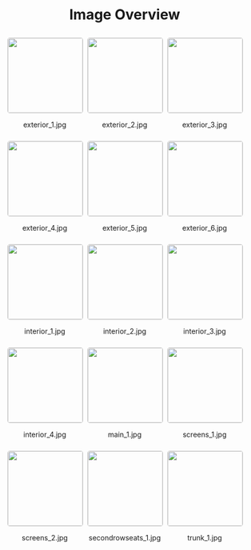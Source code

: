 <style>
    .image-gallery {
        display: flex;
        flex-wrap: wrap;
        gap: 10px;
        justify-content: center;
        padding: 10px;
    }
    .image-gallery img {
        width: 150px;
        height: auto;
        border: 1px solid #ddd;
        border-radius: 5px;
    }
    .image-gallery div {
        flex: 1 1 calc(33.333% - 20px); /* Three images per row on large screens */
        max-width: 150px;
        text-align: center;
    }
    @media (max-width: 768px) {
        .image-gallery div {
            flex: 1 1 calc(50% - 20px); /* Two images per row on medium screens */
        }
    }
    @media (max-width: 480px) {
        .image-gallery div {
            flex: 1 1 100%; /* One image per row on small screens */
        }
    }
</style>
<h1 style ="text-align: center;"> Image Overview </h1> <div class="image-gallery">
<div>
<img src="https://media.evkx.net/multimedia/models/tesla/model_s/model_s_standard_range/exterior_1_st.jpg">
<p>exterior_1.jpg</p>
</div>
<div>
<img src="https://media.evkx.net/multimedia/models/tesla/model_s/model_s_standard_range/exterior_2_st.jpg">
<p>exterior_2.jpg</p>
</div>
<div>
<img src="https://media.evkx.net/multimedia/models/tesla/model_s/model_s_standard_range/exterior_3_st.jpg">
<p>exterior_3.jpg</p>
</div>
<div>
<img src="https://media.evkx.net/multimedia/models/tesla/model_s/model_s_standard_range/exterior_4_st.jpg">
<p>exterior_4.jpg</p>
</div>
<div>
<img src="https://media.evkx.net/multimedia/models/tesla/model_s/model_s_standard_range/exterior_5_st.jpg">
<p>exterior_5.jpg</p>
</div>
<div>
<img src="https://media.evkx.net/multimedia/models/tesla/model_s/model_s_standard_range/exterior_6_st.jpg">
<p>exterior_6.jpg</p>
</div>
<div>
<img src="https://media.evkx.net/multimedia/models/tesla/model_s/model_s_standard_range/interior_1_st.jpg">
<p>interior_1.jpg</p>
</div>
<div>
<img src="https://media.evkx.net/multimedia/models/tesla/model_s/model_s_standard_range/interior_2_st.jpg">
<p>interior_2.jpg</p>
</div>
<div>
<img src="https://media.evkx.net/multimedia/models/tesla/model_s/model_s_standard_range/interior_3_st.jpg">
<p>interior_3.jpg</p>
</div>
<div>
<img src="https://media.evkx.net/multimedia/models/tesla/model_s/model_s_standard_range/interior_4_st.jpg">
<p>interior_4.jpg</p>
</div>
<div>
<img src="https://media.evkx.net/multimedia/models/tesla/model_s/model_s_standard_range/main_1_st.jpg">
<p>main_1.jpg</p>
</div>
<div>
<img src="https://media.evkx.net/multimedia/models/tesla/model_s/model_s_standard_range/screens_1_st.jpg">
<p>screens_1.jpg</p>
</div>
<div>
<img src="https://media.evkx.net/multimedia/models/tesla/model_s/model_s_standard_range/screens_2_st.jpg">
<p>screens_2.jpg</p>
</div>
<div>
<img src="https://media.evkx.net/multimedia/models/tesla/model_s/model_s_standard_range/secondrowseats_1_st.jpg">
<p>secondrowseats_1.jpg</p>
</div>
<div>
<img src="https://media.evkx.net/multimedia/models/tesla/model_s/model_s_standard_range/trunk_1_st.jpg">
<p>trunk_1.jpg</p>
</div>
</div>
